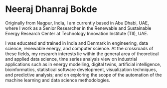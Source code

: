 # Neeraj Dhanraj Bokde

Originally from Nagpur, India, I am currently based in Abu Dhabi, UAE, where I work as a Senior Researcher in the Renewable and Sustainable Energy Research Center at Technology Innovation Institute (TII), UAE.

I was educated and trained in India and Denmark in engineering, data science, renewable energy, and computer science. At the crossroads of these fields, my research interests lie within the general area of theoretical and applied data science, time series analysis view on industrial applications such as in energy modelling, digital twins, artificial intelligence, bioinformatics, statistical software development, visualization techniques, and predictive analysis; and on exploring the scope of the automation of the machine learning and data science methodologies.





